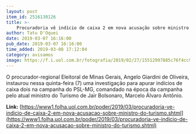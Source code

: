 ```yaml
---
layout: post
item_id: 2516130126
title: >-
    Procuradoria vê indício de caixa 2 em nova acusação sobre ministro do Turismo
author: Tatu D'Oquei
date: 2019-03-07 16:16:00
pub_date: 2019-03-07 16:16:00
time_added: 2019-03-08 17:12:04
category: avisamos
image: https://f.i.uol.com.br/fotografia/2019/02/27/15512997885c76f4cc97d45_1551299788_3x2_rt.jpg
---
```


O procurador-regional Eleitoral de Minas Gerais, Angelo Giardini de Oliveira, instaurou nessa quinta-feira (7) uma investigação para apurar indícios de caixa dois na campanha do PSL-MG, comandado na época da campanha pelo atual ministro do Turismo de Jair Bolsonaro, Marcelo Álvaro Antônio.

**Link:** [https://www1.folha.uol.com.br/poder/2019/03/procuradoria-ve-indicio-de-caixa-2-em-nova-acusacao-sobre-ministro-do-turismo.shtml](https://www1.folha.uol.com.br/poder/2019/03/procuradoria-ve-indicio-de-caixa-2-em-nova-acusacao-sobre-ministro-do-turismo.shtml)

